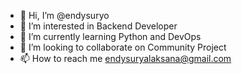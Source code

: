 - 👋 Hi, I’m @endysuryo
- 👀 I’m interested in Backend Developer
- 🌱 I’m currently learning Python and DevOps
- 💞️ I’m looking to collaborate on Community Project
- 📫 How to reach me endysuryalaksana@gmail.com

<!---
endysuryo/endysuryo is a ✨ special ✨ repository because its `README.md` (this file) appears on your GitHub profile.
You can click the Preview link to take a look at your changes.
--->
